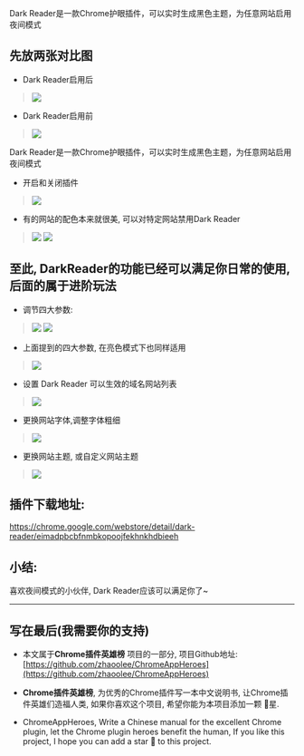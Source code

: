 Dark Reader是一款Chrome护眼插件，可以实时生成黑色主题，为任意网站启用夜间模式
## 先放两张对比图
- Dark Reader启用后
> ![](https://user-gold-cdn.xitu.io/2019/6/1/16b0ee83c5e7080e?w=1240&h=640&f=png&s=183793)
- Dark Reader启用前
> ![](https://user-gold-cdn.xitu.io/2019/6/1/16b0ee83c5ffd33f?w=1240&h=640&f=png&s=128334)


Dark Reader是一款Chrome护眼插件，可以实时生成黑色主题，为任意网站启用夜间模式
- 开启和关闭插件
> ![](https://user-gold-cdn.xitu.io/2019/6/1/16b0ee83c60f0397?w=824&h=1112&f=png&s=113664)


- 有的网站的配色本来就很美, 可以对特定网站禁用Dark Reader
> ![](https://user-gold-cdn.xitu.io/2019/6/1/16b0ee83c64643c3?w=599&h=312&f=gif&s=320954)
> ![](https://user-gold-cdn.xitu.io/2019/6/1/16b0ee83c6643ab0?w=1016&h=1112&f=png&s=123940)

至此, DarkReader的功能已经可以满足你日常的使用, 后面的属于进阶玩法
---


- 调节四大参数:
> ![](https://user-gold-cdn.xitu.io/2019/6/1/16b0ee83c673b70a?w=1240&h=896&f=png&s=331038)
> ![](https://user-gold-cdn.xitu.io/2019/6/1/16b0eda19a9c5d35?w=600&h=330&f=gif&s=1708391)
- 上面提到的四大参数, 在亮色模式下也同样适用
> ![](https://user-gold-cdn.xitu.io/2019/6/1/16b0ee8403153d9f?w=600&h=329&f=gif&s=1786406)

- 设置 Dark Reader 可以生效的域名网站列表
> ![](https://user-gold-cdn.xitu.io/2019/6/1/16b0ee840320bbbc?w=1240&h=577&f=png&s=112243)

- 更换网站字体,调整字体粗细
> ![](https://user-gold-cdn.xitu.io/2019/6/1/16b0ee84038f7fdf?w=600&h=321&f=gif&s=3465157)

- 更换网站主题, 或自定义网站主题
> ![](https://user-gold-cdn.xitu.io/2019/6/1/16b0ee8403bdf939?w=600&h=323&f=gif&s=2389974)


## 插件下载地址:
https://chrome.google.com/webstore/detail/dark-reader/eimadpbcbfnmbkopoojfekhnkhdbieeh

## 小结:
喜欢夜间模式的小伙伴, Dark Reader应该可以满足你了~

---

## 写在最后(我需要你的支持)
- 本文属于**Chrome插件英雄榜** 项目的一部分, 项目Github地址: [https://github.com/zhaoolee/ChromeAppHeroes](https://github.com/zhaoolee/ChromeAppHeroes)

- **Chrome插件英雄榜**, 为优秀的Chrome插件写一本中文说明书, 让Chrome插件英雄们造福人类, 如果你喜欢这个项目, 希望你能为本项目添加一颗 🌟星.

- ChromeAppHeroes, Write a Chinese manual for the excellent Chrome plugin, let the Chrome plugin heroes benefit the human, If you like this project, I hope you can add a star 🌟 to this project.





